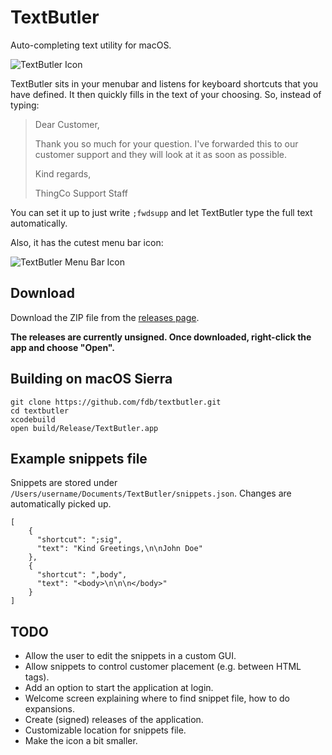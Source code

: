 # TextButler

Auto-completing text utility for macOS.

![TextButler Icon](https://raw.githubusercontent.com/fdb/textbutler/master/artwork/icon-512.png)

TextButler sits in your menubar and listens for keyboard shortcuts that you have defined. It then quickly fills in the text of your choosing. So, instead of typing:

> Dear Customer,
>
> Thank you so much for your question. I've forwarded this to our customer support and they will look at it as soon as possible.
>
> Kind regards,
>
> ThingCo Support Staff

You can set it up to just write `;fwdsupp` and let TextButler type the full text automatically.

Also, it has the cutest menu bar icon:

![TextButler Menu Bar Icon](https://raw.githubusercontent.com/fdb/textbutler/master/artwork/menubar.png)

## Download

Download the ZIP file from the [releases page](https://github.com/fdb/textbutler/releases).

**The releases are currently unsigned. Once downloaded, right-click the app and choose "Open".**

## Building on macOS Sierra

    git clone https://github.com/fdb/textbutler.git
    cd textbutler
    xcodebuild
    open build/Release/TextButler.app

## Example snippets file

Snippets are stored under `/Users/username/Documents/TextButler/snippets.json`. Changes are automatically picked up.

    [
        {
          "shortcut": ";sig",
          "text": "Kind Greetings,\n\nJohn Doe"
        },
        {
          "shortcut": ",body",
          "text": "<body>\n\n\n</body>"
        }
    ]

## TODO
- Allow the user to edit the snippets in a custom GUI.
- Allow snippets to control customer placement (e.g. between HTML tags).
- Add an option to start the application at login.
- Welcome screen explaining where to find snippet file, how to do expansions.
- Create (signed) releases of the application.
- Customizable location for snippets file.
- Make the icon a bit smaller.
